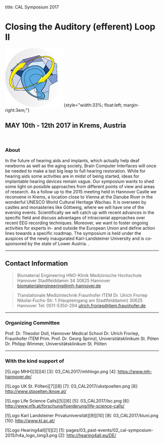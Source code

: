 title: CAL Symposium 2017

# Closing the Auditory (efferent) Loop II



![Logo CAL 2017](03_cal2017/cal23.png){style="width:33%; float:left; margin-right:3em;"}



## MAY 10th - 12th 2017 in Krems, Austria

<br style="clear:both">



### About
In the future of hearing aids and implants, which actually help deaf newborns as well as the aging society, Brain Computer Interfaces will once be needed to make a last big leap to full hearing restoration. While for hearing aids some activities are in midst of being started, ideas for implantable hearing devices remain vague. Our symposium wants to shed some light on possible approaches from different points of view and areas of research. As a follow up to the 2015 meeting held in Hannover Castle we reconvene in Krems, a location close to Vienna at the Danube River in the wonderful UNESCO World Cultural Heritage Wachau. It is overseen by castles and monasteries like Göttweig, where we will have one of the evening events. Scientifically we will catch up with recent advances in the specific field and discuss advantages of intracranial approaches over recent EEG recording techniques. Moreover, we want to foster ongoing activities for experts in- and outside the European Union and define action lines towards a specific roadmap. The symposium is held under the auspices of the newly inaugurated Karl-Landsteiner University and is co-sponsored by the state of Lower Austria.
.



<!-- ![Schloss Herrenhausen](02_cal-symposium-2015/ssh_cropped.png){.img-rounded} -->


-------------------

Contact Information
-------------------

> Biomaterial Engineering
> HNO-Klinik
> Medizinische Hochschule Hannover
> Stadtfelddamm 34
> 30625 Hannover
> [biomaterialengineering@mh-hannover.de](mailto:biomaterialengineering@mh-hannover.de)

> Translationale Medizintechnik
> Fraunhofer ITEM
> Dr. Ulrich Froriep
> Nikolai-Fuchs-Str. 1 (Haupteingang am Stadtfelddamm)
> 30625 Hannover
> Tel: 0511-5350-294
> ulrich.froriep@item.fraunhofer.de

------------------------
### Organizing Committee

Prof. Dr. Theodor Doll, Hannover Medical School
Dr. Ulrich Froriep, Fraunhofer ITEM 
Prim. Prof. Dr. Georg Sprinzl, Universitätsklinikum St. Pöten
Dr. Philipp Wimmer, Universitätsklinikum St. Pölten

----------------------------
### With the kind support of


[![Logo MHH][3]][4]
[3]: 03_CAL2017/mhhlogo.png
[4]: https://www.mh-hannover.de/

<!--![Logo MHH](03_CAL2017/mhhlogo.png)-->


[![Logo UK St. Pölten][7]][8]
[7]: 03_CAL2017/ukstpoelten.png
[8]: http://www.stpoelten.lknoe.at/

[![Logo Life Science Calls][5]][6]
[5]: 03_CAL2017/lsc.png
[6]: http://www.nfb.at/forschung/foerderung/life-science-calls/

[![Logo Karl Landsteiner Privatuniversität][9]][10]
[9]: 03_CAL2017/kluni.png
[10]: http://www.kl.ac.at/



[![Logo Hearing4all][1]][2]
[1]: pages/03_past-events/02_cal-symposium-2015/h4a_logo_long3.png
[2]: http://hearing4all.eu/DE/

<!--![Logo Hearing4all](03_past-events/02_cal-symposium-2015/h4a_logo_long3.png){.img-rounded}-->


